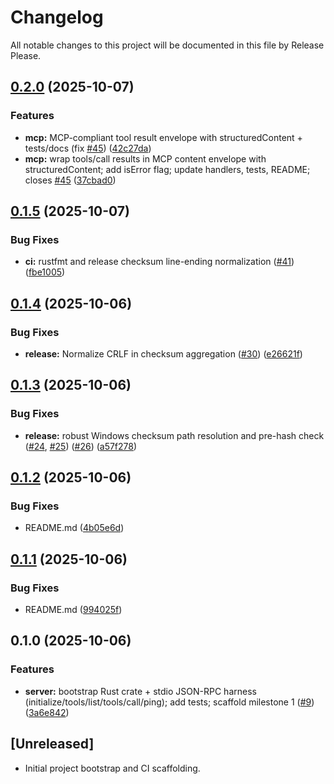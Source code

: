 # Changelog

All notable changes to this project will be documented in this file by Release Please.

## [0.2.0](https://github.com/HautechAI/github-mcp/compare/v0.1.5...v0.2.0) (2025-10-07)


### Features

* **mcp:** MCP-compliant tool result envelope with structuredContent + tests/docs (fix [#45](https://github.com/HautechAI/github-mcp/issues/45)) ([42c27da](https://github.com/HautechAI/github-mcp/commit/42c27da82a239771d3ad6c07381aed0a936d8014))
* **mcp:** wrap tools/call results in MCP content envelope with structuredContent; add isError flag; update handlers, tests, README; closes [#45](https://github.com/HautechAI/github-mcp/issues/45) ([37cbad0](https://github.com/HautechAI/github-mcp/commit/37cbad0956490859cf5eca3ae59ca98a7ecf4838))

## [0.1.5](https://github.com/HautechAI/github-mcp/compare/v0.1.4...v0.1.5) (2025-10-07)


### Bug Fixes

* **ci:** rustfmt and release checksum line-ending normalization ([#41](https://github.com/HautechAI/github-mcp/issues/41)) ([fbe1005](https://github.com/HautechAI/github-mcp/commit/fbe1005c144e3b64476bb866bf7feef7c8446a01))

## [0.1.4](https://github.com/HautechAI/github-mcp/compare/v0.1.3...v0.1.4) (2025-10-06)


### Bug Fixes

* **release:** Normalize CRLF in checksum aggregation ([#30](https://github.com/HautechAI/github-mcp/issues/30)) ([e26621f](https://github.com/HautechAI/github-mcp/commit/e26621fe6190003c237044feb54b071f21335ffb))

## [0.1.3](https://github.com/HautechAI/github-mcp/compare/v0.1.2...v0.1.3) (2025-10-06)


### Bug Fixes

* **release:** robust Windows checksum path resolution and pre-hash check ([#24](https://github.com/HautechAI/github-mcp/issues/24), [#25](https://github.com/HautechAI/github-mcp/issues/25)) ([#26](https://github.com/HautechAI/github-mcp/issues/26)) ([a57f278](https://github.com/HautechAI/github-mcp/commit/a57f278d08600326768c4353bacff89cedb57789))

## [0.1.2](https://github.com/HautechAI/github-mcp/compare/v0.1.1...v0.1.2) (2025-10-06)


### Bug Fixes

* README.md ([4b05e6d](https://github.com/HautechAI/github-mcp/commit/4b05e6ddd0687de7a4599791fc711c31443ac464))

## [0.1.1](https://github.com/HautechAI/github-mcp/compare/v0.1.0...v0.1.1) (2025-10-06)


### Bug Fixes

* README.md ([994025f](https://github.com/HautechAI/github-mcp/commit/994025fc0800a3ab5082ca130a1524b71ad917c7))

## 0.1.0 (2025-10-06)


### Features

* **server:** bootstrap Rust crate + stdio JSON-RPC harness (initialize/tools/list/tools/call/ping); add tests; scaffold milestone 1 ([#9](https://github.com/HautechAI/github-mcp/issues/9)) ([3a6e842](https://github.com/HautechAI/github-mcp/commit/3a6e8425df0d1ba7de74eb4c1f849f15bf916d41))

## [Unreleased]
- Initial project bootstrap and CI scaffolding.
